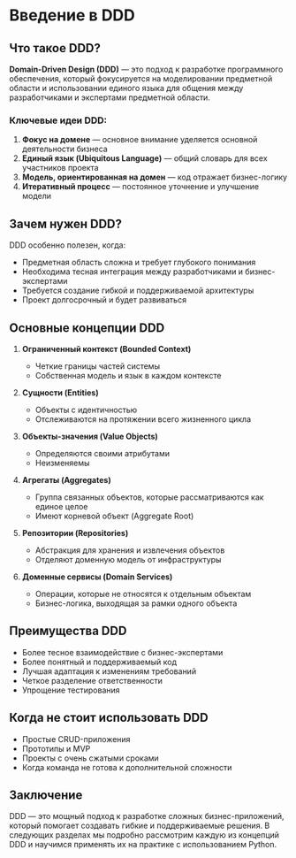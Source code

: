 # Введение в DDD

## Что такое DDD?

**Domain-Driven Design (DDD)** — это подход к разработке программного обеспечения, который фокусируется на моделировании предметной области и использовании единого языка для общения между разработчиками и экспертами предметной области.

### Ключевые идеи DDD:

1. **Фокус на домене** — основное внимание уделяется основной деятельности бизнеса
2. **Единый язык (Ubiquitous Language)** — общий словарь для всех участников проекта
3. **Модель, ориентированная на домен** — код отражает бизнес-логику
4. **Итеративный процесс** — постоянное уточнение и улучшение модели

## Зачем нужен DDD?

DDD особенно полезен, когда:

- Предметная область сложна и требует глубокого понимания
- Необходима тесная интеграция между разработчиками и бизнес-экспертами
- Требуется создание гибкой и поддерживаемой архитектуры
- Проект долгосрочный и будет развиваться

## Основные концепции DDD

1. **Ограниченный контекст (Bounded Context)**
   - Четкие границы частей системы
   - Собственная модель и язык в каждом контексте

2. **Сущности (Entities)**
   - Объекты с идентичностью
   - Отслеживаются на протяжении всего жизненного цикла

3. **Объекты-значения (Value Objects)**
   - Определяются своими атрибутами
   - Неизменяемы

4. **Агрегаты (Aggregates)**
   - Группа связанных объектов, которые рассматриваются как единое целое
   - Имеют корневой объект (Aggregate Root)

5. **Репозитории (Repositories)**
   - Абстракция для хранения и извлечения объектов
   - Отделяют доменную модель от инфраструктуры

6. **Доменные сервисы (Domain Services)**
   - Операции, которые не относятся к отдельным объектам
   - Бизнес-логика, выходящая за рамки одного объекта

## Преимущества DDD

- Более тесное взаимодействие с бизнес-экспертами
- Более понятный и поддерживаемый код
- Лучшая адаптация к изменениям требований
- Четкое разделение ответственности
- Упрощение тестирования

## Когда не стоит использовать DDD

- Простые CRUD-приложения
- Прототипы и MVP
- Проекты с очень сжатыми сроками
- Когда команда не готова к дополнительной сложности

## Заключение

DDD — это мощный подход к разработке сложных бизнес-приложений, который помогает создавать гибкие и поддерживаемые решения. В следующих разделах мы подробно рассмотрим каждую из концепций DDD и научимся применять их на практике с использованием Python.
